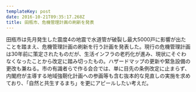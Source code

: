 ```yaml
---
templateKey: post
date: 2016-10-21T09:35:17.268Z
title: 田瓶市、危機管理計画の刷新を発表
---
```

田瓶市は先月発生した震度4の地震で水道管が破裂し最大5000戸に影響が出たことを踏まえ、危機管理計画の刷新を行う計画を発表した。現行の危機管理計画は30年前に策定されたものだが、生活インフラの老朽化が進み、現状にそぐわなくなったことから改定に踏み切ったもの。ハザードマップの更新や緊急設備の更改も兼ねる。市の有識者らで作る会合では、単に目先の条例改定に止まらず、内閣府が主導する地域強靭化計画への参画等も含む抜本的な見直しの実施を求めており、「自然と共生するまち」を更にアピールしたい考えだ。